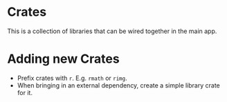 # Crates
This is a collection of libraries that can be wired together in the main app.

# Adding new Crates
- Prefix crates with `r`. E.g. `rmath` or `rimg`. 
- When bringing in an external dependency, create a simple library crate for it.